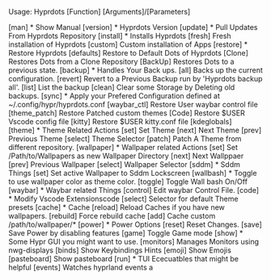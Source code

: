 Usage: Hyprdots [Function] [Arguments]/[Parameters]

  [man]                * Show Manual
  [version]            * Hyprdots Version
  [update]             * Pull Updates From Hyprdots Repository
  [install]            * Installs Hyprdots
                          [fresh]          Fresh installation of Hyprdots
                          [custom]         Custom installation of Apps
  [restore]            * Restore Hyprdots
                          [defaults]       Restore to Default Dots of Hyprdots
                          [Clone]          Restores Dots from a Clone Repository
                          [BackUp]         Restores Dots to a previous state.
  [backup]             * Handles Your Back ups.
                          [all]            Backs up the current configuration.
                          [revert]         Revert to a Previous Backup run by 'Hyprdots backup all'.
                          [list]           List the backup
                          [clean]          Clear some Storage by Deleting old backups. 
  [sync]               * Apply your Prefered Configuration defined at ~/.config/hypr/hyprdots.conf
                          [waybar_ctl]     Restore User waybar control file
                          [theme_patch]    Restore Patched custom themes
                          [Code]           Restore $USER Vscode config file
                          [kitty]          Restore $USER kitty.conf file
                          [kdeglobals]    
  [theme]              * Theme Related Actions
                          [set]            Set Theme
                          [next]           Next Theme
                          [prev]           Previous Theme
                          [select]         Theme Selector
                          [patch]          Patch A Theme from different repository.
  [wallpaper]          * Wallpaper related Actions
                          [set]            Set /Path/to/Wallpapers as new Wallpaper Directory
                          [next]           Next Wallppaer
                          [prev]           Previous Wallpaper
                          [select]         Wallpaper Selector
  [sddm]               * Sddm Things
                          [set]            Set active Wallpaper to Sddm Lockscreen
  [wallbash]           * Toggle to use wallpaper color as theme color.
                          [toggle]         Toggle Wall bash On/Off
  [waybar]             * Waybar related Things
                          [control]        Edit waybar Control File.
  [code]               * Modify Vscode Extensionscode
                          [select]         Selector for default Theme presets
  [cache]              * Cache
                          [reload]         Reload Caches if you have new wallpapers.
                          [rebuild]        Force rebuild cache
                          [add]            Cache custom /path/to/wallpaper/* 
  [power]              * Power Options
                          [reset]          Reset Changes.
                          [save]           Save Power by disabling features
                          [game]           Toggle Game mode
  [show]               * Some Hypr GUI you might want to use.
                          [monitors]       Manages Monitors using nwg-displays
                          [binds]          Show Keybindings Hints
                          [emoji]          Show Emojis
                          [pasteboard]     Show pasteboard
  [run]                * TUI Ececuatbles that might be helpful
                          [events]         Watches hyprland events a
